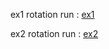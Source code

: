 ex1 rotation run : [ex1](https://tuanpham2xx3.github.io/gametrainning/phase1/mathphysic/rotation/ex1.rotation.html)

ex2 rotation run : [ex2](https://tuanpham2xx3.github.io/gametrainning/phase1/mathphysic/rotation/ex2.html)
